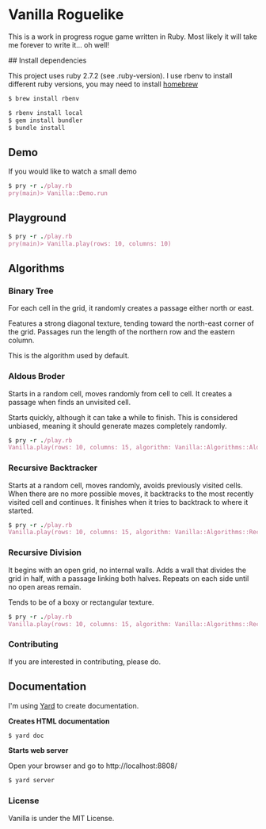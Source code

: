 # Vanilla Roguelike

This is a work in progress rogue game written in Ruby.
Most likely it will take me forever to write it... oh well!

## Install dependencies

This project uses ruby 2.7.2 (see .ruby-version).
I use rbenv to install different ruby versions, you may need to install [homebrew](https://brew.sh)


```bash
$ brew install rbenv

$ rbenv install local
$ gem install bundler
$ bundle install
```


## Demo

If you would like to watch a small demo


```ruby
$ pry -r ./play.rb
pry(main)> Vanilla::Demo.run

```

## Playground

```ruby
$ pry -r ./play.rb
pry(main)> Vanilla.play(rows: 10, columns: 10)

```

## Algorithms

### Binary Tree

For each cell in the grid, it randomly creates a passage either north or east.

Features a strong diagonal texture, tending toward the north-east corner of the grid.
Passages run the length of the northern row and the eastern column.

This is the algorithm used by default.

### Aldous Broder

Starts in a random cell, moves randomly from cell to cell.
It creates a passage when finds an unvisited cell.

Starts quickly, although it can take a while to finish.
This is considered unbiased, meaning it should generate mazes completely randomly.

```ruby
$ pry -r ./play.rb
Vanilla.play(rows: 10, columns: 15, algorithm: Vanilla::Algorithms::AldousBroder)
```

### Recursive Backtracker

Starts at a random cell, moves randomly, avoids previously visited cells.
When there are no more possible moves, it backtracks to the most recently visited cell and continues.
It finishes when it tries to backtrack to where it started.

```ruby
$ pry -r ./play.rb
Vanilla.play(rows: 10, columns: 15, algorithm: Vanilla::Algorithms::RecursiveBacktracker)
```

### Recursive Division

It begins with an open grid, no internal walls.
Adds a wall that divides the grid in half, with a passage linking both halves.
Repeats on each side until no open areas remain.

Tends to be of a boxy or rectangular texture.

```ruby
$ pry -r ./play.rb
Vanilla.play(rows: 10, columns: 15, algorithm: Vanilla::Algorithms::RecursiveDivision)
```


### Contributing

If you are interested in contributing, please do.

## Documentation

I'm using [Yard](https://rubydoc.info/gems/yard/0.9.26/file/README.md) to create documentation.

**Creates HTML documentation**

```bash
$ yard doc
```

**Starts web server**

Open your browser and go to http://localhost:8808/

```bash
$ yard server
```

### License

Vanilla is under the MIT License.
